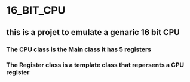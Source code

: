 # 16_BIT_CPU
 
## this is a projet to emulate a genaric 16 bit CPU 

### The __CPU__ class is the Main class it has 5 registers 
### The __Register__ class is a template class that repersents a CPU register 
